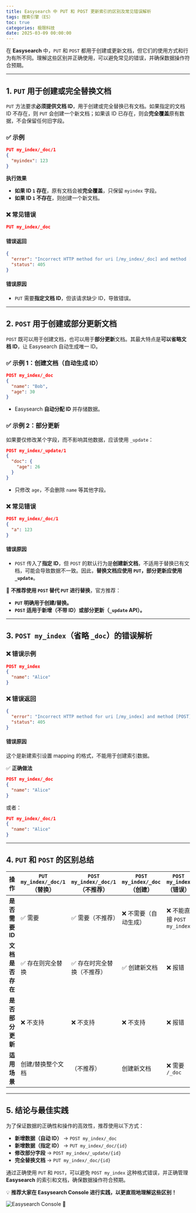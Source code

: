 ```yaml
---
title: Easysearch 中 PUT 和 POST 更新索引的区别及常见错误解析
tags: 搜索引擎（ES）
toc: true
categories: 极限科技
date: 2025-03-09 00:00:00
---
```


在 **Easysearch** 中，`PUT` 和 `POST` 都用于创建或更新文档，但它们的使用方式和行为有所不同。理解这些区别并正确使用，可以避免常见的错误，并确保数据操作符合预期。

---

## **1. `PUT` 用于创建或完全替换文档**

`PUT` 方法要求**必须提供文档 ID**，用于创建或完全替换已有文档。如果指定的文档 ID 不存在，则 `PUT` 会创建一个新文档；如果该 ID 已存在，则会**完全覆盖**原有数据，不会保留任何旧字段。

### ✅ **示例**

```json
PUT my_index/_doc/1
{
  "myindex": 123
}
```

**执行效果**

- **如果 ID `1` 存在**，原有文档会被**完全覆盖**，只保留 `myindex` 字段。
- **如果 ID `1` 不存在**，则创建一个新文档。

### ❌ **常见错误**

```json
PUT my_index/_doc
```

<!-- more -->

#### **错误返回**

```json
{
  "error": "Incorrect HTTP method for uri [/my_index/_doc] and method [PUT], allowed: [POST]",
  "status": 405
}
```

#### **错误原因**

- `PUT` 需要**指定文档 ID**，但该请求缺少 ID，导致错误。

---

## **2. `POST` 用于创建或部分更新文档**

`POST` 既可以用于创建文档，也可以用于**部分更新**文档。其最大特点是**可以省略文档 ID**，让 Easysearch 自动生成唯一 ID。

### ✅ **示例 1：创建文档（自动生成 ID）**

```json
POST my_index/_doc
{
  "name": "Bob",
  "age": 30
}
```

- Easysearch **自动分配 ID** 并存储数据。

### ✅ **示例 2：部分更新**

如果要仅修改某个字段，而不影响其他数据，应该使用 `_update`：

```json
POST my_index/_update/1
{
  "doc": {
    "age": 26
  }
}
```

- 只修改 `age`，不会删除 `name` 等其他字段。

### ❌ **常见错误**

```json
POST my_index/_doc/1
{
  "a": 123
}
```

#### **错误原因**

- `POST` 传入了**指定 ID**，但 `POST` 的默认行为是**创建新文档**，不适用于替换已有文档，可能会导致数据不一致。因此，**替换文档应使用 `PUT`，部分更新应使用 `_update`**。

🚨 **不推荐使用 `POST` 替代 `PUT` 进行替换**，官方推荐：

- **`PUT` 明确用于创建/替换。**
- **`POST` 适用于新增（不带 ID）或部分更新（`_update` API）。**

---

## **3. `POST my_index`（省略 `_doc`）的错误解析**

### ❌ **错误示例**

```json
POST my_index
{
  "name": "Alice"
}
```

### ❌ **错误返回**

```json
{
  "error": "Incorrect HTTP method for uri [/my_index] and method [POST], allowed: [HEAD, DELETE, PUT, GET]",
  "status": 405
}
```

#### **错误原因**

这个是新建索引设置 mapping 的格式，不能用于创建索引数据。

✅ **正确做法**

```json
POST my_index/_doc
{
  "name": "Alice"
}
```

或者：

```json
PUT my_index/_doc/1
{
  "name": "Alice"
}
```

---

## **4. `PUT` 和 `POST` 的区别总结**

| 操作             | `PUT my_index/_doc/1`（替换） | `POST my_index/_doc/1`（不推荐） | `POST my_index/_doc`（创建） | `POST my_index`（错误）     |
| ---------------- | ----------------------------- | -------------------------------- | ---------------------------- | --------------------------- |
| **是否需要 ID**  | ✅ 需要                       | ✅ 需要（不推荐）                | ❌ 不需要（自动生成）        | ❌ 不能直接 `POST my_index` |
| **文档是否存在** | ✅ 存在则完全替换             | ✅ 存在时完全替换（不推荐）      | ✅ 创建新文档                | ❌ 报错                     |
| **是否部分更新** | ❌ 不支持                     | ❌ 不支持                        | ❌ 不支持                    | ❌ 报错                     |
| **适用场景**     | 创建/替换整个文档             | （不推荐）                       | 创建新文档                   | ❌ 需要 `/_doc`             |

---

## **5. 结论与最佳实践**

为了保证数据的正确性和操作的高效性，推荐使用以下方式：

- **新增数据（自动 ID）** → `POST my_index/_doc`
- **新增数据（指定 ID）** → `PUT my_index/_doc/{id}`
- **修改部分字段** → `POST my_index/_update/{id}`
- **完全替换文档** → `PUT my_index/_doc/{id}`

通过正确使用 `PUT` 和 `POST`，可以避免 `POST my_index` 这种格式错误，并正确管理 **Easysearch** 的索引和文档，确保数据操作符合预期。

💡 **推荐大家在 Easysearch Console 进行实践，以更直观地理解这些区别！**

![Easysearch Console](https://i-blog.csdnimg.cn/direct/9dcf4799deaa458e814cbbd6297f2ae8.png) 🚀
